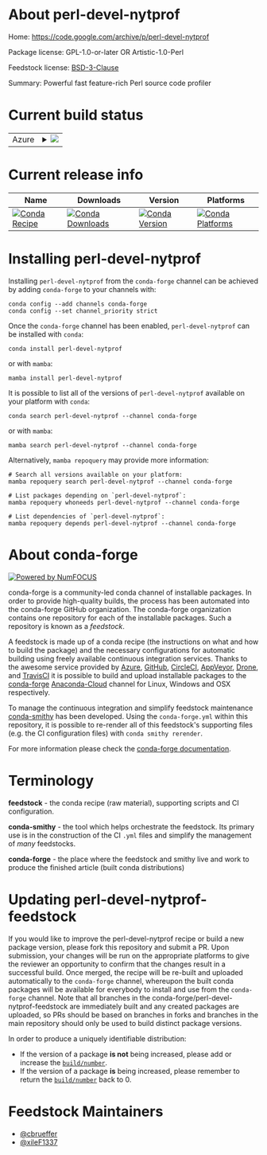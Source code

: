 About perl-devel-nytprof
========================

Home: https://code.google.com/archive/p/perl-devel-nytprof

Package license: GPL-1.0-or-later OR Artistic-1.0-Perl

Feedstock license: [BSD-3-Clause](https://github.com/conda-forge/perl-devel-nytprof-feedstock/blob/main/LICENSE.txt)

Summary: Powerful fast feature-rich Perl source code profiler

Current build status
====================


<table>
    
  <tr>
    <td>Azure</td>
    <td>
      <details>
        <summary>
          <a href="https://dev.azure.com/conda-forge/feedstock-builds/_build/latest?definitionId=17803&branchName=main">
            <img src="https://dev.azure.com/conda-forge/feedstock-builds/_apis/build/status/perl-devel-nytprof-feedstock?branchName=main">
          </a>
        </summary>
        <table>
          <thead><tr><th>Variant</th><th>Status</th></tr></thead>
          <tbody><tr>
              <td>linux_64</td>
              <td>
                <a href="https://dev.azure.com/conda-forge/feedstock-builds/_build/latest?definitionId=17803&branchName=main">
                  <img src="https://dev.azure.com/conda-forge/feedstock-builds/_apis/build/status/perl-devel-nytprof-feedstock?branchName=main&jobName=linux&configuration=linux%20linux_64_" alt="variant">
                </a>
              </td>
            </tr><tr>
              <td>osx_64</td>
              <td>
                <a href="https://dev.azure.com/conda-forge/feedstock-builds/_build/latest?definitionId=17803&branchName=main">
                  <img src="https://dev.azure.com/conda-forge/feedstock-builds/_apis/build/status/perl-devel-nytprof-feedstock?branchName=main&jobName=osx&configuration=osx%20osx_64_" alt="variant">
                </a>
              </td>
            </tr>
          </tbody>
        </table>
      </details>
    </td>
  </tr>
</table>

Current release info
====================

| Name | Downloads | Version | Platforms |
| --- | --- | --- | --- |
| [![Conda Recipe](https://img.shields.io/badge/recipe-perl--devel--nytprof-green.svg)](https://anaconda.org/conda-forge/perl-devel-nytprof) | [![Conda Downloads](https://img.shields.io/conda/dn/conda-forge/perl-devel-nytprof.svg)](https://anaconda.org/conda-forge/perl-devel-nytprof) | [![Conda Version](https://img.shields.io/conda/vn/conda-forge/perl-devel-nytprof.svg)](https://anaconda.org/conda-forge/perl-devel-nytprof) | [![Conda Platforms](https://img.shields.io/conda/pn/conda-forge/perl-devel-nytprof.svg)](https://anaconda.org/conda-forge/perl-devel-nytprof) |

Installing perl-devel-nytprof
=============================

Installing `perl-devel-nytprof` from the `conda-forge` channel can be achieved by adding `conda-forge` to your channels with:

```
conda config --add channels conda-forge
conda config --set channel_priority strict
```

Once the `conda-forge` channel has been enabled, `perl-devel-nytprof` can be installed with `conda`:

```
conda install perl-devel-nytprof
```

or with `mamba`:

```
mamba install perl-devel-nytprof
```

It is possible to list all of the versions of `perl-devel-nytprof` available on your platform with `conda`:

```
conda search perl-devel-nytprof --channel conda-forge
```

or with `mamba`:

```
mamba search perl-devel-nytprof --channel conda-forge
```

Alternatively, `mamba repoquery` may provide more information:

```
# Search all versions available on your platform:
mamba repoquery search perl-devel-nytprof --channel conda-forge

# List packages depending on `perl-devel-nytprof`:
mamba repoquery whoneeds perl-devel-nytprof --channel conda-forge

# List dependencies of `perl-devel-nytprof`:
mamba repoquery depends perl-devel-nytprof --channel conda-forge
```


About conda-forge
=================

[![Powered by
NumFOCUS](https://img.shields.io/badge/powered%20by-NumFOCUS-orange.svg?style=flat&colorA=E1523D&colorB=007D8A)](https://numfocus.org)

conda-forge is a community-led conda channel of installable packages.
In order to provide high-quality builds, the process has been automated into the
conda-forge GitHub organization. The conda-forge organization contains one repository
for each of the installable packages. Such a repository is known as a *feedstock*.

A feedstock is made up of a conda recipe (the instructions on what and how to build
the package) and the necessary configurations for automatic building using freely
available continuous integration services. Thanks to the awesome service provided by
[Azure](https://azure.microsoft.com/en-us/services/devops/), [GitHub](https://github.com/),
[CircleCI](https://circleci.com/), [AppVeyor](https://www.appveyor.com/),
[Drone](https://cloud.drone.io/welcome), and [TravisCI](https://travis-ci.com/)
it is possible to build and upload installable packages to the
[conda-forge](https://anaconda.org/conda-forge) [Anaconda-Cloud](https://anaconda.org/)
channel for Linux, Windows and OSX respectively.

To manage the continuous integration and simplify feedstock maintenance
[conda-smithy](https://github.com/conda-forge/conda-smithy) has been developed.
Using the ``conda-forge.yml`` within this repository, it is possible to re-render all of
this feedstock's supporting files (e.g. the CI configuration files) with ``conda smithy rerender``.

For more information please check the [conda-forge documentation](https://conda-forge.org/docs/).

Terminology
===========

**feedstock** - the conda recipe (raw material), supporting scripts and CI configuration.

**conda-smithy** - the tool which helps orchestrate the feedstock.
                   Its primary use is in the construction of the CI ``.yml`` files
                   and simplify the management of *many* feedstocks.

**conda-forge** - the place where the feedstock and smithy live and work to
                  produce the finished article (built conda distributions)


Updating perl-devel-nytprof-feedstock
=====================================

If you would like to improve the perl-devel-nytprof recipe or build a new
package version, please fork this repository and submit a PR. Upon submission,
your changes will be run on the appropriate platforms to give the reviewer an
opportunity to confirm that the changes result in a successful build. Once
merged, the recipe will be re-built and uploaded automatically to the
`conda-forge` channel, whereupon the built conda packages will be available for
everybody to install and use from the `conda-forge` channel.
Note that all branches in the conda-forge/perl-devel-nytprof-feedstock are
immediately built and any created packages are uploaded, so PRs should be based
on branches in forks and branches in the main repository should only be used to
build distinct package versions.

In order to produce a uniquely identifiable distribution:
 * If the version of a package **is not** being increased, please add or increase
   the [``build/number``](https://docs.conda.io/projects/conda-build/en/latest/resources/define-metadata.html#build-number-and-string).
 * If the version of a package **is** being increased, please remember to return
   the [``build/number``](https://docs.conda.io/projects/conda-build/en/latest/resources/define-metadata.html#build-number-and-string)
   back to 0.

Feedstock Maintainers
=====================

* [@cbrueffer](https://github.com/cbrueffer/)
* [@xileF1337](https://github.com/xileF1337/)

